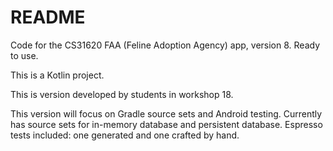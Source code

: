 # README

Code for the CS31620 FAA (Feline Adoption Agency) app, version 8. Ready to use.

This is a Kotlin project.

This is version developed by students in workshop 18.

This version will focus on Gradle source sets and Android testing. 
Currently has source sets for in-memory database and persistent database.
Espresso tests included: one generated and one crafted by hand.
